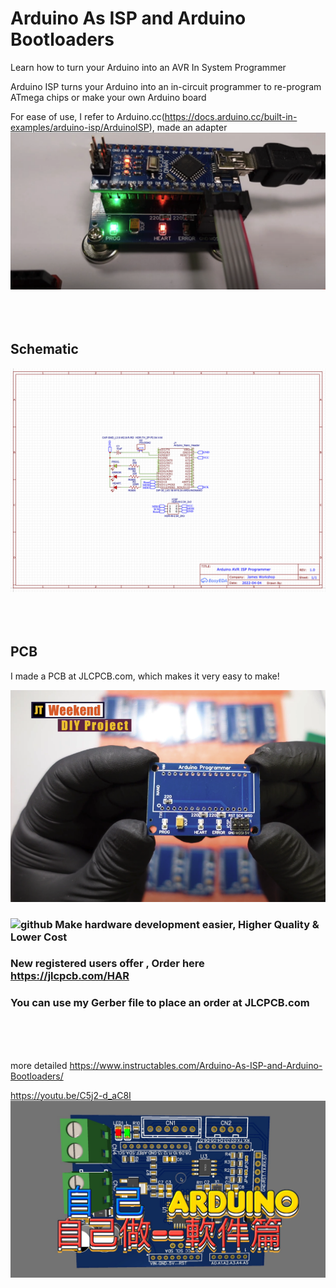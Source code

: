 # Arduino As ISP and Arduino Bootloaders

Learn how to turn your Arduino into an AVR In System Programmer

Arduino ISP turns your Arduino into an in-circuit programmer to re-program ATmega chips or make your own Arduino board

For ease of use, I refer to Arduino.cc(https://docs.arduino.cc/built-in-examples/arduino-isp/ArduinoISP), made an adapter
![github](https://github.com/James-workshop/ArduinoISP/blob/main/%E8%9E%A2%E5%B9%95%E6%88%AA%E5%9C%96%202022-06-22%2002.59.17.png)
<BR><BR><BR><BR>
## Schematic
![github](https://github.com/James-workshop/ArduinoISP/blob/main/%E8%9E%A2%E5%B9%95%E6%88%AA%E5%9C%96%202022-06-04%2019.25.22.png "Schematic")
<BR><BR><BR><BR>
## PCB
I made a PCB at JLCPCB.com, which makes it very easy to make!

![github](https://github.com/James-workshop/ArduinoISP/blob/main/%E8%9E%A2%E5%B9%95%E6%88%AA%E5%9C%96%202022-06-22%2003.30.04.png) 

### ![github](https://jlcpcb.com/client/svg/nv_logo.svg "JLCPCB") Make hardware development easier, Higher Quality & Lower Cost
### New registered users offer , **Order here https://jlcpcb.com/HAR**
### You can use my Gerber file to place an order at JLCPCB.com

<BR><BR><BR>

more detailed 
https://www.instructables.com/Arduino-As-ISP-and-Arduino-Bootloaders/

  <a href="https://youtu.be/C5j2-d_aC8I">https://youtu.be/C5j2-d_aC8I</a>
    ![github](https://github.com/James-workshop/ArduinoISP/blob/main/Cover%20Photo%202.jpg "Youtube Cover Photo")

